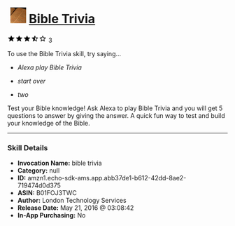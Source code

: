 # &nbsp;<img src="skill_icon" alt="Bible Trivia icon" width="36"> [Bible Trivia](http://alexa.amazon.com/#skills/amzn1.echo-sdk-ams.app.abb37de1-b612-42dd-8ae2-719474d0d375)
![3.3 stars](../../images/ic_star_black_18dp_1x.png)![3.3 stars](../../images/ic_star_black_18dp_1x.png)![3.3 stars](../../images/ic_star_black_18dp_1x.png)![3.3 stars](../../images/ic_star_half_black_18dp_1x.png)![3.3 stars](../../images/ic_star_border_black_18dp_1x.png) 3

To use the Bible Trivia skill, try saying...

* *Alexa play Bible Trivia*

* *start over*

* *two*

Test your Bible knowledge! Ask Alexa to play Bible Trivia and you will get 5 questions to answer by giving the answer. A quick fun way to test and build your knowledge of the Bible.

***

### Skill Details

* **Invocation Name:** bible trivia
* **Category:** null
* **ID:** amzn1.echo-sdk-ams.app.abb37de1-b612-42dd-8ae2-719474d0d375
* **ASIN:** B01FOJ3TWC
* **Author:** London Technology Services 
* **Release Date:** May 21, 2016 @ 03:08:42
* **In-App Purchasing:** No
